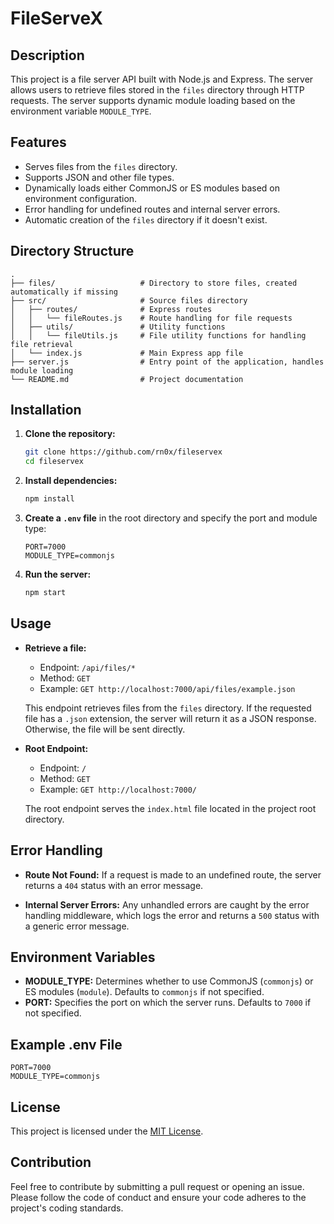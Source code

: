 # FileServeX

## Description

This project is a file server API built with Node.js and Express. The server allows users to retrieve files stored in the `files` directory through HTTP requests. The server supports dynamic module loading based on the environment variable `MODULE_TYPE`.

## Features

- Serves files from the `files` directory.
- Supports JSON and other file types.
- Dynamically loads either CommonJS or ES modules based on environment configuration.
- Error handling for undefined routes and internal server errors.
- Automatic creation of the `files` directory if it doesn't exist.

## Directory Structure

```plaintext
.
├── files/                   # Directory to store files, created automatically if missing
├── src/                     # Source files directory
│   ├── routes/              # Express routes
│   │   └── fileRoutes.js    # Route handling for file requests
│   ├── utils/               # Utility functions
│   │   └── fileUtils.js     # File utility functions for handling file retrieval
│   └── index.js             # Main Express app file
├── server.js                # Entry point of the application, handles module loading
└── README.md                # Project documentation
```

## Installation

1. **Clone the repository:**

   ```sh
   git clone https://github.com/rn0x/fileservex
   cd fileservex
   ```

2. **Install dependencies:**

   ```sh
   npm install
   ```

3. **Create a `.env` file** in the root directory and specify the port and module type:

   ```
   PORT=7000
   MODULE_TYPE=commonjs
   ```

4. **Run the server:**
   ```sh
   npm start
   ```

## Usage

- **Retrieve a file:**

  - Endpoint: `/api/files/*`
  - Method: `GET`
  - Example: `GET http://localhost:7000/api/files/example.json`

  This endpoint retrieves files from the `files` directory. If the requested file has a `.json` extension, the server will return it as a JSON response. Otherwise, the file will be sent directly.

- **Root Endpoint:**

  - Endpoint: `/`
  - Method: `GET`
  - Example: `GET http://localhost:7000/`

  The root endpoint serves the `index.html` file located in the project root directory.

## Error Handling

- **Route Not Found:**
  If a request is made to an undefined route, the server returns a `404` status with an error message.

- **Internal Server Errors:**
  Any unhandled errors are caught by the error handling middleware, which logs the error and returns a `500` status with a generic error message.

## Environment Variables

- **MODULE_TYPE:** Determines whether to use CommonJS (`commonjs`) or ES modules (`module`). Defaults to `commonjs` if not specified.
- **PORT:** Specifies the port on which the server runs. Defaults to `7000` if not specified.

## Example .env File

```
PORT=7000
MODULE_TYPE=commonjs
```

## License

This project is licensed under the [MIT License](LICENSE).

## Contribution

Feel free to contribute by submitting a pull request or opening an issue. Please follow the code of conduct and ensure your code adheres to the project's coding standards.
